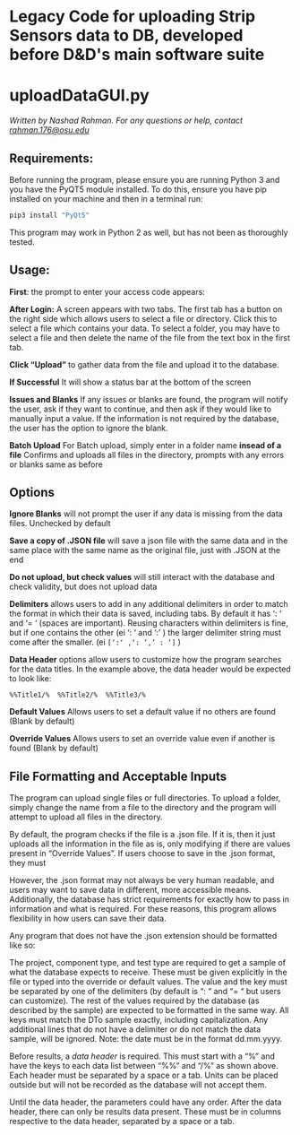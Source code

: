 Legacy Code for uploading Strip Sensors data to DB, developed before D&D's main software suite
=================================================================================================


# uploadDataGUI.py

*Written by Nashad Rahman. For any questions or help, contact rahman.176@osu.edu*

## **Requirements:**

Before running the program, please ensure you are running Python 3 and you have the PyQT5 module installed. To do this, ensure you have pip installed on your machine and then in a terminal run:

```bash
pip3 install "PyQt5"
```

This program may work in Python 2 as well, but has not been as thoroughly tested.

## Usage:
**First**: the prompt to enter your access code appears:

**After Login:** A screen appears with two tabs. The first tab has a button on the right side which allows users to select a file or directory. Click this to select a file which contains your data. To select a folder, you may have to select a file and then delete the name of the file from the text box in the first tab.

**Click “Upload”** to gather data from the file and upload it to the database.

**If Successful** It will show a status bar at the bottom of the screen

**Issues and Blanks**
If any issues or blanks are found, the program will notify the user, ask if they want to continue, and then ask if they would like to manually input a value. If the information is not required by the database, the user has the option to ignore the blank.

**Batch Upload**
For Batch upload, simply enter in a folder name **insead of a file**
Confirms and uploads all files in the directory, prompts with any errors or blanks same as before

## **Options**

**Ignore Blanks** will not prompt the user if any data is missing from the data files. Unchecked by default

**Save a copy of .JSON file** will save a json file with the same data and in the same place with the same name as the original file, just with .JSON at the end

**Do not upload, but check values** will still interact with the database and check validity, but does not upload data

**Delimiters** allows users to add in any additional delimiters in order to match the format in which their data is saved, including tabs. By default it has ‘: ‘ and ‘= ‘ (spaces are important). Reusing characters within delimiters is fine, but if one contains the other (ei ‘: ‘ and ‘:’ ) the larger delimiter string must come after the smaller. (ei  `[‘:‘ ,‘: ’,’ : ‘]` )

**Data Header** options allow users to customize how the program searches for the data titles. In the example above, the data header would be expected to look like:

    %%Title1/%  %%Title2/%  %%Title3/%

**Default Values** Allows users to set a default value if no others are found (Blank by default)

**Override Values** Allows users to set an override value even if another is found (Blank by default)

## **File Formatting and Acceptable Inputs**

The program can upload single files or full directories. To upload a folder, simply change the name from a file to the directory and the program will attempt to upload all files in the directory.

By default, the program checks if the file is a .json file. If it is, then it just uploads all the information in the file as is, only modifying if there are values present in “Override Values”. If users choose to save in the .json format, they must

However, the .json format may not always be very human readable, and users may want to save data in different, more accessible means. Additionally, the database has strict requirements for exactly how to pass in information and what is required. For these reasons, this program allows flexibility in how users can save their data.

Any program that does not have the .json extension should be formatted like so:

The project, component type, and test type are required to get a sample of what the database expects to receive. These must be given explicitly in the file or typed into the override or default values. The value and the key must be separated by one of the delimiters (by default is “: “ and “= “ but users can customize). The rest of the values required by the database (as described by the sample) are expected to be formatted in the same way. All keys must match the DTo sample exactly, including capitalization. Any additional lines that do not have a delimiter or do not match the data sample, will be ignored. Note: the date must be in the format dd.mm.yyyy.

Before results, a _data header_ is required. This must start with a “%” and have the keys to each data list between “%%” and “/%” as shown above. Each header must be separated by a space or a tab. Units can be placed outside but will not be recorded as the database will not accept them.

Until the data header, the parameters could have any order. After the data header, there can only be results data present. These must be in columns respective to the data header, separated by a space or a tab.
